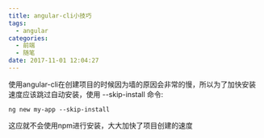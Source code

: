 ```yaml
---
title: angular-cli小技巧
tags:
  - angular
categories:
  - 前端
  - 随笔
date: 2017-11-01 12:04:27
---
```


使用angular-cli在创建项目的时候因为墙的原因会非常的慢，所以为了加快安装速度应该跳过自动安装，使用 --skip-install 命令:

```
ng new my-app --skip-install
```

这应就不会使用npm进行安装，大大加快了项目创建的速度
